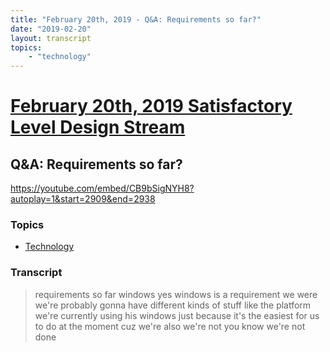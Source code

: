 ```yaml
---
title: "February 20th, 2019 - Q&A: Requirements so far?"
date: "2019-02-20"
layout: transcript
topics: 
    - "technology"
---
```

# [February 20th, 2019 Satisfactory Level Design Stream](../2019-02-20.md)
## Q&A: Requirements so far?
https://youtube.com/embed/CB9bSigNYH8?autoplay=1&start=2909&end=2938
### Topics
* [Technology](../topics/technology.md)

### Transcript

> requirements so far windows yes windows
> is a requirement we were we're probably
> gonna have different kinds of stuff like
> the platform we're currently using his
> windows just because it's the easiest
> for us to do at the moment cuz we're
> also we're not you know we're not done
